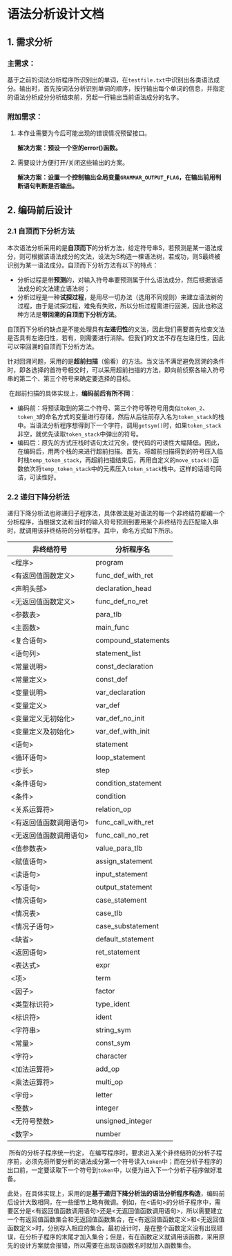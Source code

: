 # 语法分析设计文档

## 1. 需求分析

### 主需求：

​		基于之前的词法分析程序所识别出的单词，在`testfile.txt`中识别出各类语法成分。输出时，首先按词法分析识别单词的顺序，按行输出每个单词的信息，并指定的语法分析成分分析结束前，另起一行输出当前语法成分的名字。

### 附加需求：

1. 本作业需要为今后可能出现的错误情况预留接口。

   **解决方案：预设一个空的error()函数。**

2. 需要设计方便打开/关闭这些输出的方案。

   **解决方案：设置一个控制输出全局变量`GRAMMAR_OUTPUT_FLAG`，在输出前用判断语句判断是否输出。**

## 2. 编码前后设计

### 2.1 自顶而下分析方法

​		本次语法分析采用的是**自顶而下**的分析方法，给定符号串S，若预测是某一语法成分，则可根据该语法成分的文法，设法为S构造一棵语法树，若成功，则S最终被识别为某一语法成分。自顶而下分析方法有以下的特点：

* 分析过程是带**预测**的，对输入符号串要预测属于什么语法成分，然后根据该语法成分的文法建立语法树；
* 分析过程是一种**试探过程**，是用尽一切办法（选用不同规则）来建立语法树的过程，由于是试探过程，难免有失败，所以分析过程需进行回溯，因此也称这种方法是**带回溯的自顶而下分析方法**。

​		自顶而下分析的缺点是不能处理具有**左递归性**的文法，因此我们需要首先检查文法是否具有左递归性，若有，则需要进行消除。但我们的文法不存在左递归性，因此可以带回溯的自顶而下分析方法。

​		针对回溯问题，采用的是**超前扫描**（偷看）的方法。当文法不满足避免回溯的条件时，即各选择的首符号相交时，可以采用超前扫描的方法，即向前侦察各输入符号串的第二个、第三个符号来确定要选择的目标。

​		在超前扫描的具体实现上，**编码前后有所不同**：

* 编码前：将预读取到的第二个符号、第三个符号等符号用类似`token_2`、`token_3`的命名方式的变量进行存储，然后从后往前存入名为`token_stack`的栈中。当语法分析程序想得到下一个字符，调用`getsym()`时，如果`token_stack`非空，就优先读取`token_stack`中弹出的符号。
* 编码后：原先的方式压栈时语句太过冗余，使代码的可读性大幅降低。因此，在编码后，用两个栈的来进行超前扫描。首先，将超前扫描得到的符号压入临时栈`temp_token_stack`，再超前扫描结束后，再用自定义的`move_stack()`函数依次将`temp_token_stack`中的元素压入`token_stack`栈中。这样的话语句简洁，可读性好。

### 2.2 递归下降分析法

​		递归下降分析法也称递归子程序法，具体做法是对语法的每一个非终结符都编一个分析程序，当根据文法和当时的输入符号预测到要用某个非终结符去匹配输入串时，就调用该非终结符的分析程序。其中，命名方式如下所示。

| 非终结符号             | 分析程序名          |
| ---------------------- | ------------------- |
| <程序>                 | program             |
| <有返回值函数定义>     | func_def_with_ret   |
| <声明头部>             | declaration_head    |
| <无返回值函数定义>     | func_def_no_ret     |
| <参数表>               | para_tlb            |
| <主函数>               | main_func           |
| <复合语句>             | compound_statements |
| <语句列>               | statement_list      |
| <常量说明>             | const_declaration   |
| <常量定义>             | const_def           |
| <变量说明>             | var_declaration     |
| <变量定义>             | var_def             |
| <变量定义无初始化>     | var_def_no_init     |
| <变量定义及初始化>     | var_def_with_init   |
| <语句>                 | statement           |
| <循环语句>             | loop_statement      |
| <步长>                 | step                |
| <条件语句>             | condition_statement |
| <条件>                 | condition           |
| <关系运算符>           | relation_op         |
| <有返回值函数调用语句> | func_call_with_ret  |
| <无返回值函数调用语句> | func_call_no_ret    |
| <值参数表>             | value_para_tlb      |
| <赋值语句>             | assign_statement    |
| <读语句>               | input_statement     |
| <写语句>               | output_statement    |
| <情况语句>             | case_statement      |
| <情况表>               | case_tlb            |
| <情况子语句>           | case_substatement   |
| <缺省>                 | default_statement   |
| <返回语句>             | ret_statement       |
| <表达式>               | expr                |
| <项>                   | term                |
| <因子>                 | factor              |
| <类型标识符>           | type_ident          |
| <标识符>               | ident               |
| <字符串>               | string_sym          |
| <常量>                 | const_sym           |
| <字符>                 | character           |
| <加法运算符>           | add_op              |
| <乘法运算符>           | multi_op            |
| <字母>                 | letter              |
| <整数>                 | integer             |
| <无符号整数>           | unsigned_integer    |
| <数字>                 | number              |

​		所有的分析子程序统一约定， 在编写程序时，要求进入某个非终结符的分析子程序前，必须先将所要分析的语法成分第一个符号读入`token`中；而在分析子程序的出口前，一定要读取下一个符号到`token`中，以便为进入下一个分析子程序做好准备。

​		此处，在具体实现上，采用的是**基于递归下降分析法的语法分析程序构造**，编码前后设计大致相同，在一些细节上略有微调。例如，在<语句>的分析子程序中，需要区分是<有返回值函数调用语句>还是<无返回值函数调用语句>，所以需要建立一个有返回值函数集合和无返回值函数集合，在<有返回值函数定义>和<无返回值函数定义>时，分别存入相应的集合。最初设计时，是在整个函数定义没有出现错误，在分析子程序的末尾才加入集合；但是，有在函数定义就调用该函数，采用原先的设计方案就会报错，所以需要在出现该函数名时就加入函数集合。